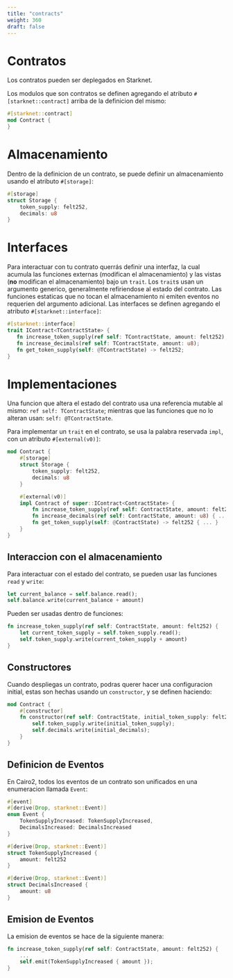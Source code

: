 ```yaml
---
title: "contracts"
weight: 360
draft: false
---
```


# Contratos

Los contratos pueden ser deplegados en Starknet.

Los modulos que son contratos se definen agregando el atributo `#[starknet::contract]` arriba de la definicion del mismo:

```rust {.codebox}
#[starknet::contract]
mod Contract {
}
```

# Almacenamiento

Dentro de la definicion de un contrato, se puede definir un almacenamiento usando el atributo `#[storage]`:

```rust {.codebox}
#[storage]
struct Storage {
    token_supply: felt252,
    decimals: u8
}
```

# Interfaces

Para interactuar con tu contrato querrás definir una interfaz, la cual acumula las funciones externas (modifican el almacenamiento) y las vistas (**no** modifican el almacenamiento) bajo un `trait`. Los `trait`s usan un argumento generico, generalmente refiriendose al estado del contrato. Las funciones estaticas que no tocan el almacenamiento ni emiten eventos no requerien del argumento adicional. Las interfaces se definen agregando el atributo `#[starknet::interface]`:

```rust {.codebox}
#[starknet::interface]
trait IContract<TContractState> {
   fn increase_token_supply(ref self: TContractState, amount: felt252);
   fn increase_decimals(ref self: TContractState, amount: u8);
   fn get_token_supply(self: @TContractState) -> felt252;
}
```
# Implementaciones

Una funcion que altera el estado del contrato usa una referencia mutable al mismo: `ref self: TContractState`; mientras que las funciones que no lo alteran usan: `self: @TContractState`.

Para implementar un `trait` en el contrato, se usa la palabra reservada `impl`, con un atributo `#[external(v0)]`:

```rust {.codebox}
mod Contract {
    #[storage]
    struct Storage {
        token_supply: felt252,
        decimals: u8
    }

    #[external(v0)]
    impl Contract of super::IContract<ContractState> {
        fn increase_token_supply(ref self: ContractState, amount: felt252) { ... }
        fn increase_decimals(ref self: ContractState, amount: u8) { ... }
        fn get_token_supply(self: @ContractState) -> felt252 { ... }
    }
}
```

## Interaccion con el almacenamiento

Para interactuar con el estado del contrato, se pueden usar las funciones `read` y `write`:

```rust {.codebox}
let current_balance = self.balance.read();
self.balance.write(current_balance + amount)
```

Pueden ser usadas dentro de funciones:

```rust {.codebox}
fn increase_token_supply(ref self: ContractState, amount: felt252) { 
    let current_token_supply = self.token_supply.read();
    self.token_supply.write(current_token_supply + amount)
}
```

## Constructores

Cuando despliegas un contrato, podras querer hacer una configuracion initial, estas son hechas usando un `constructor`, y se definen haciendo:

```rust {.codebox}
mod Contract {
    #[constructor]
    fn constructor(ref self: ContractState, initial_token_supply: felt252, initial_decimals: u8) { 
        self.token_supply.write(initial_token_supply);
        self.decimals.write(initial_decimals);
    }
}
```

## Definicion de Eventos

En Cairo2, todos los eventos de un contrato son unificados en una enumeracion llamada `Event`:

```rust {.codebox}
#[event]
#[derive(Drop, starknet::Event)]
enum Event {
    TokenSupplyIncreased: TokenSupplyIncreased,
    DecimalsIncreased: DecimalsIncreased
}

#[derive(Drop, starknet::Event)]
struct TokenSupplyIncreased {
    amount: felt252
}

#[derive(Drop, starknet::Event)]
struct DecimalsIncreased {
    amount: u8
}
```

## Emision de Eventos

La emision de eventos se hace de la siguiente manera:

```rust .{codebox}
fn increase_token_supply(ref self: ContractState, amount: felt252) {
    ...
    self.emit(TokenSupplyIncreased { amount });
}
```
